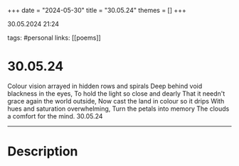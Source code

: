 +++
date = "2024-05-30"
title = "30.05.24"
themes = []
+++

30.05.2024 21:24

tags: #personal
links: [[poems]]

# 30.05.24

Colour vision arrayed in hidden rows and spirals
Deep behind void blackness in the eyes,
To hold the light so close and dearly
That it needn't grace again the world outside,
Now cast the land in colour so it drips
With hues and saturation overwhelming,
Turn the petals into memory
The clouds a comfort for the mind.
30.05.24

---

# Description

